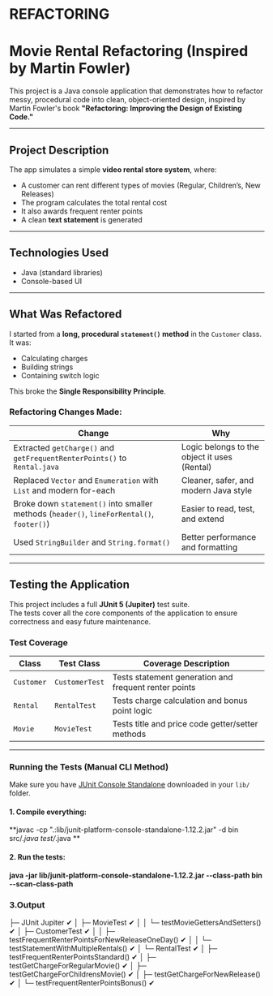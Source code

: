 # REFACTORING
# Movie Rental Refactoring (Inspired by Martin Fowler)

This project is a Java console application that demonstrates how to refactor messy, procedural code into clean, object-oriented design, inspired by Martin Fowler's book **"Refactoring: Improving the Design of Existing Code."**

---

## Project Description

The app simulates a simple **video rental store system**, where:
- A customer can rent different types of movies (Regular, Children’s, New Releases)
- The program calculates the total rental cost
- It also awards frequent renter points
- A clean **text statement** is generated

---

## Technologies Used

- Java (standard libraries)
- Console-based UI

---

## What Was Refactored

I started from a **long, procedural `statement()` method** in the `Customer` class. It was:
- Calculating charges
- Building strings
- Containing switch logic

This broke the **Single Responsibility Principle**.

### Refactoring Changes Made:

| Change | Why |
|-------|-----|
| Extracted `getCharge()` and `getFrequentRenterPoints()` to `Rental.java` | Logic belongs to the object it uses (Rental) |
| Replaced `Vector` and `Enumeration` with `List` and modern for-each | Cleaner, safer, and modern Java style |
| Broke down `statement()` into smaller methods (`header()`, `lineForRental()`, `footer()`) | Easier to read, test, and extend |
| Used `StringBuilder` and `String.format()` | Better performance and formatting |

---

## Testing the Application

This project includes a full **JUnit 5 (Jupiter)** test suite.  
The tests cover all the core components of the application to ensure correctness and easy future maintenance.

### Test Coverage

| Class        | Test Class        | Coverage Description                                      |
|--------------|-------------------|------------------------------------------------------------|
| `Customer`   | `CustomerTest`    | Tests statement generation and frequent renter points      |
| `Rental`     | `RentalTest`      | Tests charge calculation and bonus point logic             |
| `Movie`      | `MovieTest`       | Tests title and price code getter/setter methods           |

---

### Running the Tests (Manual CLI Method)

Make sure you have [JUnit Console Standalone](https://repo1.maven.org/maven2/org/junit/platform/junit-platform-console-standalone/1.12.2/junit-platform-console-standalone-1.12.2.jar) downloaded in your `lib/` folder.

#### 1. Compile everything:

**javac -cp ".:lib/junit-platform-console-standalone-1.12.2.jar" -d bin src/*.java test/*.java
**
#### 2. Run the tests:

**java -jar lib/junit-platform-console-standalone-1.12.2.jar --class-path bin --scan-class-path**

### 3.Output

├─ JUnit Jupiter ✔
│  ├─ MovieTest ✔
│  │  └─ testMovieGettersAndSetters() ✔
│  ├─ CustomerTest ✔
│  │  ├─ testFrequentRenterPointsForNewReleaseOneDay() ✔
│  │  └─ testStatementWithMultipleRentals() ✔
│  └─ RentalTest ✔
│     ├─ testFrequentRenterPointsStandard() ✔
│     ├─ testGetChargeForRegularMovie() ✔
│     ├─ testGetChargeForChildrensMovie() ✔
│     ├─ testGetChargeForNewRelease() ✔
│     └─ testFrequentRenterPointsBonus() ✔

